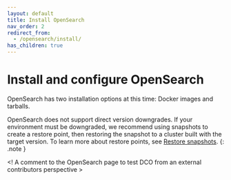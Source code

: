 ```yaml
---
layout: default
title: Install OpenSearch
nav_order: 2
redirect_from:
  - /opensearch/install/
has_children: true
---
```


# Install and configure OpenSearch

OpenSearch has two installation options at this time: Docker images and tarballs.

OpenSearch does not support direct version downgrades. If your environment must be downgraded, we recommend using snapshots to create a restore point, then restoring the snapshot to a cluster built with the target version. To learn more about restore points, see [Restore snapshots]({{site.url}}{{site.baseurl}}/opensearch/snapshots/snapshot-restore#restore-snapshots).
{: .note }

<! A comment to the OpenSearch page to test DCO from an external contributors perspective >
